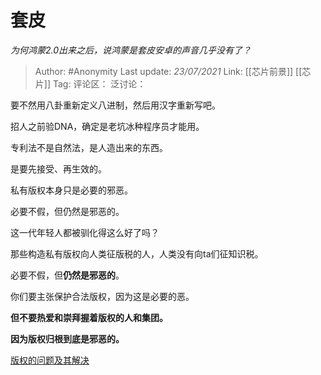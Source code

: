 # 套皮
*为何鸿蒙2.0出来之后，说鸿蒙是套皮安卓的声音几乎没有了？*

> Author: #Anonymity
> Last update: *23/07/2021*
> Link: [[芯片前景]] [[芯片]]
> Tag:
> 评论区：
> 泛讨论：

要不然用八卦重新定义八进制，然后用汉字重新写吧。

招人之前验DNA，确定是老坑冰种程序员才能用。

专利法不是自然法，是人造出来的东西。

是要先接受、再生效的。

私有版权本身只是必要的邪恶。

必要不假，但仍然是邪恶的。

这一代年轻人都被驯化得这么好了吗？

那些构造私有版权向人类征版税的人，人类没有向ta们征知识税。

必要不假，但**仍然是邪恶的**。

你们要主张保护合法版权，因为这是必要的恶。

**但不要热爱和崇拜握着版权的人和集团。**

**因为版权归根到底是邪恶的。**

[版权的问题及其解决](https://www.zhihu.com/question/305898679/answer/563613133)
